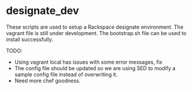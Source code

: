 designate_dev
=============

These scripts are used to setup a Rackspace designate environment. The vagrant file is still under development. The bootstrap.sh file can be used to install successfully.

TODO:
* Using vagrant local has issues with some error messages, fix
* The config file should be updated so we are using SED to modify a sample config file instead of overwriting it.
* Need more chef goodness.
